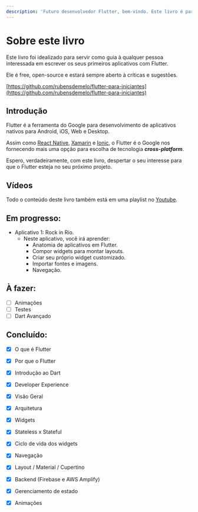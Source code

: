 ```yaml
---
description: 'Futuro desenvolvedor Flutter, bem-vindo. Este livro é para você :)'
---
```


# Sobre este livro

Este livro foi idealizado para servir como guia à qualquer pessoa interessada em escrever os seus primeiros aplicativos com Flutter. 

Ele é free, open-source e estará sempre aberto à críticas e sugestões.     

[https://github.com/rubensdemelo/flutter-para-iniciantes](https://github.com/rubensdemelo/flutter-para-iniciantes)   

## Introdução

Flutter é a ferramenta do Google para desenvolvimento de aplicativos nativos para Android, iOS, Web e Desktop.

Assim como [React Native](https://facebook.github.io/react-native/), [Xamarin](https://docs.microsoft.com/pt-br/xamarin/xamarin-forms/) e [Ionic](https://ionicframework.com), o Flutter é o Google nos fornecendo mais uma opção para escolha de tecnologia _**cross-platform**_.

Espero, verdadeiramente, com este livro, despertar o seu interesse para que o Flutter esteja no seu próximo projeto.

## Vídeos

Todo o conteúdo deste livro também está em uma playlist no [Youtube](https://www.youtube.com/playlist?list=PLS4cqF1_X2syzBpkoSwtmKoREgnp1MhTn). 

## Em progresso:

* Aplicativo 1: Rock in Rio.
  * Neste aplicativo, você irá aprender:
    * Anatomia de aplicativos em Flutter.
    * Compor widgets para montar layouts.
    * Criar seu próprio widget customizado.
    * Importar fontes e imagens.
    * Navegação.

## À fazer:

* [ ] Animações
* [ ] Testes
* [ ] Dart Avançado

## Concluído:

* [x] O que é Flutter
* [x] Por que o Flutter
* [x] Introdução ao Dart
* [x] Developer Experience
* [x] Visão Geral
* [x] Arquitetura
* [x] Widgets
* [x] Stateless x Stateful
* [x] Ciclo de vida dos widgets
* [x] Navegação
* [x] Layout / Material / Cupertino
* [x] Backend \(Firebase e AWS Amplify\)
* [x] Gerenciamento de estado
* [x] Animações



 

